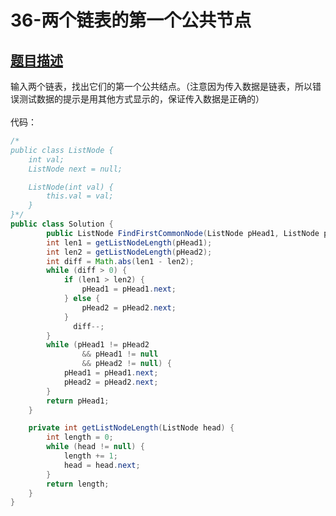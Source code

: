 # 36-两个链表的第一个公共节点

<a name="53w86"></a>
## [题目描述](https://www.nowcoder.com/practice/6ab1d9a29e88450685099d45c9e31e46?tpId=13&&tqId=11189&rp=1&ru=/activity/oj&qru=/ta/coding-interviews/question-ranking)
输入两个链表，找出它们的第一个公共结点。（注意因为传入数据是链表，所以错误测试数据的提示是用其他方式显示的，保证传入数据是正确的）<br />
<br />代码：
```java
/*
public class ListNode {
    int val;
    ListNode next = null;

    ListNode(int val) {
        this.val = val;
    }
}*/
public class Solution {
        public ListNode FindFirstCommonNode(ListNode pHead1, ListNode pHead2) {
        int len1 = getListNodeLength(pHead1);
        int len2 = getListNodeLength(pHead2);
        int diff = Math.abs(len1 - len2);
        while (diff > 0) {
            if (len1 > len2) {
                pHead1 = pHead1.next;
            } else {
                pHead2 = pHead2.next;
            }
              diff--;
        }
        while (pHead1 != pHead2
                && pHead1 != null
                && pHead2 != null) {
            pHead1 = pHead1.next;
            pHead2 = pHead2.next;
        }
        return pHead1;
    }

    private int getListNodeLength(ListNode head) {
        int length = 0;
        while (head != null) {
            length += 1;
            head = head.next;
        }
        return length;
    }
}
```
